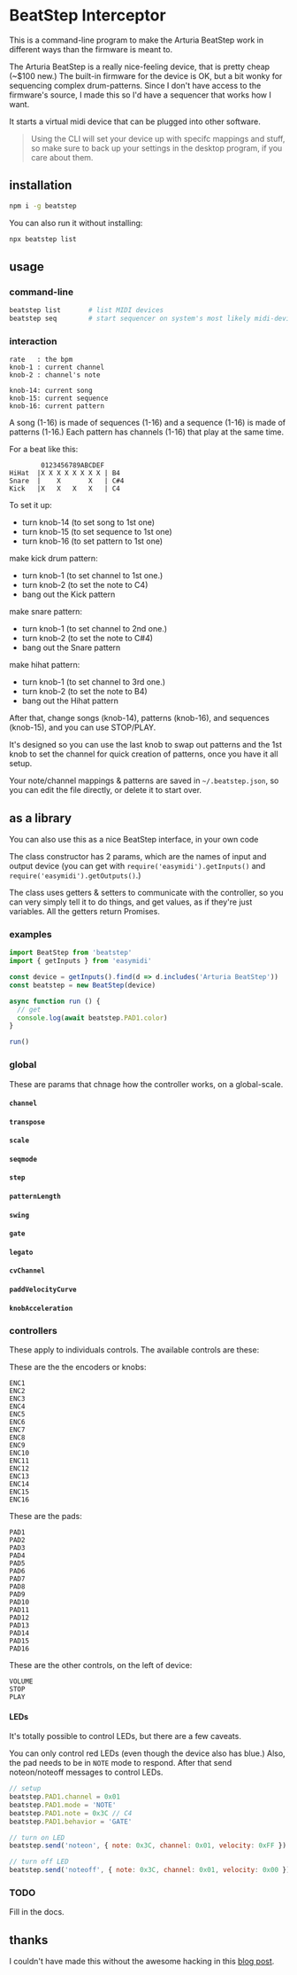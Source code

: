 # BeatStep Interceptor

This is a command-line program to make the Arturia BeatStep work in different ways than the firmware is meant to.

The Arturia BeatStep is a really nice-feeling device, that is pretty cheap (~$100 new.) The built-in firmware for the device is OK, but a bit wonky for sequencing complex drum-patterns. Since I don't have access to the firmware's source, I made this so I'd have a sequencer that works how I want.

It starts a virtual midi device that can be plugged into other software.

> Using the CLI will set your device up with specifc mappings and stuff, so make sure to back up your settings in the desktop program, if you care about them.

## installation

```bash
npm i -g beatstep
```

You can also run it without installing:

```bash
npx beatstep list
```

## usage

### command-line

```bash
beatstep list       # list MIDI devices
beatstep seq        # start sequencer on system's most likely midi-device
```

### interaction

```
rate   : the bpm
knob-1 : current channel
knob-2 : channel's note

knob-14: current song
knob-15: current sequence
knob-16: current pattern
```

A song (1-16) is made of sequences (1-16) and a sequence (1-16) is made of patterns (1-16.) Each pattern has channels (1-16) that play at the same time.

For a beat like this:

```
        0123456789ABCDEF
HiHat  |X X X X X X X X | B4
Snare  |    X       X   | C#4
Kick   |X   X   X   X   | C4
```

To set it up:

* turn knob-14 (to set song to 1st one)
* turn knob-15 (to set sequence to 1st one)
* turn knob-16 (to set pattern to 1st one)

make kick drum pattern:

* turn knob-1 (to set channel to 1st one.)
* turn knob-2 (to set the note to C4)
* bang out the Kick pattern

make snare pattern:

* turn knob-1 (to set channel to 2nd one.)
* turn knob-2 (to set the note to C#4)
* bang out the Snare pattern

make hihat pattern:

* turn knob-1 (to set channel to 3rd one.)
* turn knob-2 (to set the note to B4)
* bang out the Hihat pattern

After that, change songs (knob-14), patterns (knob-16), and sequences (knob-15), and you can use STOP/PLAY.

It's designed so you can use the last knob to swap out patterns and the 1st knob to set the channel for quick creation of patterns, once you have it all setup.

Your note/channel mappings & patterns are saved in `~/.beatstep.json`, so you can edit the file directly, or delete it to start over.


## as a library

You can also use this as a nice BeatStep interface, in your own code

The class constructor has 2 params, which are the names of input and output device (you can get with `require('easymidi').getInputs()` and `require('easymidi').getOutputs()`.)

The class uses getters & setters to communicate with the controller, so you can very simply tell it to do things, and get values, as if they're just variables. All the getters return Promises.

### examples

```js
import BeatStep from 'beatstep'
import { getInputs } from 'easymidi'

const device = getInputs().find(d => d.includes('Arturia BeatStep'))
const beatstep = new BeatStep(device)

async function run () {
  // get 
  console.log(await beatstep.PAD1.color)
}

run()
```

### global

These are params that chnage how the controller works, on a global-scale.


#### `channel`

#### `transpose`

#### `scale`

#### `seqmode`

#### `step`

#### `patternLength`

#### `swing`

#### `gate`

#### `legato`

#### `cvChannel`

#### `paddVelocityCurve`

#### `knobAcceleration`


### controllers

These apply to individuals controls. The available controls are these:

These are the the encoders or knobs:
```
ENC1
ENC2
ENC3
ENC4
ENC5
ENC6
ENC7
ENC8
ENC9
ENC10
ENC11
ENC12
ENC13
ENC14
ENC15
ENC16
```

These are the pads:
```
PAD1
PAD2
PAD3
PAD4
PAD5
PAD6
PAD7
PAD8
PAD9
PAD10
PAD11
PAD12
PAD13
PAD14
PAD15
PAD16
```

These are the other controls, on the left of device:
```
VOLUME
STOP
PLAY
```

#### LEDs

It's totally possible to control LEDs, but there are a few caveats.

You can only control red LEDs (even though the device also has blue.) Also, the pad needs to be in `NOTE` mode to respond. After that send noteon/noteoff messages to control LEDs.

```js
// setup
beatstep.PAD1.channel = 0x01
beatstep.PAD1.mode = 'NOTE'
beatstep.PAD1.note = 0x3C // C4
beatstep.PAD1.behavior = 'GATE'

// turn on LED
beatstep.send('noteon', { note: 0x3C, channel: 0x01, velocity: 0xFF })

// turn off LED
beatstep.send('noteoff', { note: 0x3C, channel: 0x01, velocity: 0x00 })
```


### TODO

Fill in the docs.

## thanks

I couldn't have made this without the awesome hacking in this [blog post](https://www.untergeek.de/2014/11/taming-arturias-beatstep-sysex-codes-for-programming-via-ipad/).